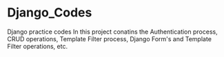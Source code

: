 # Django_Codes
Django practice codes
In this project conatins the Authentication process, CRUD operations, 
Template Filter process, Django Form's and Template Filter operations, etc. 

